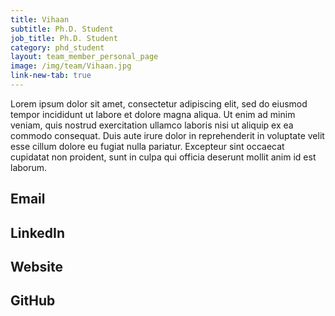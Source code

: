 ```yaml
---
title: Vihaan
subtitle: Ph.D. Student
job_title: Ph.D. Student
category: phd_student
layout: team_member_personal_page
image: /img/team/Vihaan.jpg
link-new-tab: true
---
```


Lorem ipsum dolor sit amet, consectetur adipiscing elit, sed do eiusmod tempor
incididunt ut labore et dolore magna aliqua. Ut enim ad minim veniam, quis
nostrud exercitation ullamco laboris nisi ut aliquip ex ea commodo consequat.
Duis aute irure dolor in reprehenderit in voluptate velit esse cillum dolore eu
fugiat nulla pariatur. Excepteur sint occaecat cupidatat non proident, sunt in
culpa qui officia deserunt mollit anim id est laborum.

## Email ##

<!-- <ajong@andrew.cmu.edu> -->

## LinkedIn ##

<!-- [https://www.linkedin.com/in/ajong/](https://www.linkedin.com/in/ajong/) -->

## Website ##

<!-- [https://andrewjong.github.io](https://andrewjong.github.io) -->

## GitHub ##

<!-- [https://github.com/andrewjong](https://github.com/andrewjong) -->
